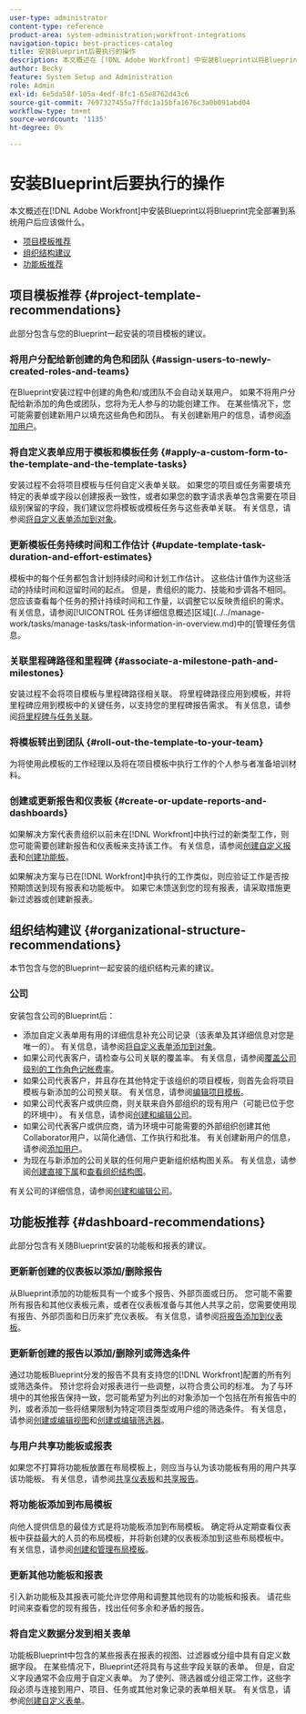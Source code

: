 ```yaml
---
user-type: administrator
content-type: reference
product-area: system-administration;workfront-integrations
navigation-topic: best-practices-catalog
title: 安装Blueprint后要执行的操作
description: 本文概述在 [!DNL Adobe Workfront] 中安装Blueprint以将Blueprint完全部署到系统用户后应该做什么。
author: Becky
feature: System Setup and Administration
role: Admin
exl-id: 6e5da58f-105a-4edf-8fc1-65e8762d43c6
source-git-commit: 7697327455a7ffdc1a15bfa1676c3a0b091abd04
workflow-type: tm+mt
source-wordcount: '1135'
ht-degree: 0%

---
```


# 安装Blueprint后要执行的操作

本文概述在[!DNL Adobe Workfront]中安装Blueprint以将Blueprint完全部署到系统用户后应该做什么。

* [项目模板推荐](#project-template-recommendations)
* [组织结构建议](#organizational-structure-recommendations)
* [功能板推荐](#dashboard-recommendations)

## 项目模板推荐 {#project-template-recommendations}

此部分包含与您的Blueprint一起安装的项目模板的建议。

### 将用户分配给新创建的角色和团队 {#assign-users-to-newly-created-roles-and-teams}

在Blueprint安装过程中创建的角色和/或团队不会自动关联用户。 如果不将用户分配给新添加的角色或团队，您将为无人参与的功能创建工作。 在某些情况下，您可能需要创建新用户以填充这些角色和团队。 有关创建新用户的信息，请参阅[添加用户](../../administration-and-setup/add-users/create-and-manage-users/add-users.md)。

### 将自定义表单应用于模板和模板任务 {#apply-a-custom-form-to-the-template-and-the-template-tasks}

安装过程不会将项目模板与任何自定义表单关联。 如果您的项目或任务需要填充特定的表单或字段以创建报表一致性，或者如果您的数字请求表单包含需要在项目级别保留的字段，我们建议您将模板或模板任务与这些表单关联。 有关信息，请参阅[将自定义表单添加到对象](../../workfront-basics/work-with-custom-forms/add-a-custom-form-to-an-object.md)。

### 更新模板任务持续时间和工作估计 {#update-template-task-duration-and-effort-estimates}

模板中的每个任务都包含计划持续时间和计划工作估计。 这些估计值作为这些活动的持续时间和逗留时间的起点。 但是，贵组织的能力、技能和步调各不相同。 您应该查看每个任务的预计持续时间和工作量，以调整它以反映贵组织的需求。 有关信息，请参阅[!UICONTROL 任务详细信息概述]区域](../../manage-work/tasks/manage-tasks/task-information-in-overview.md)中的[管理任务信息。

### 关联里程碑路径和里程碑 {#associate-a-milestone-path-and-milestones}

安装过程不会将项目模板与里程碑路径相关联。 将里程碑路径应用到模板，并将里程碑应用到模板中的关键任务，以支持您的里程碑报告需求。 有关信息，请参阅[将里程碑与任务关联](../../manage-work/tasks/manage-tasks/associate-milestones-with-tasks.md)。

### 将模板转出到团队 {#roll-out-the-template-to-your-team}

为将使用此模板的工作经理以及将在项目模板中执行工作的个人参与者准备培训材料。

### 创建或更新报告和仪表板 {#create-or-update-reports-and-dashboards}

如果解决方案代表贵组织以前未在[!DNL Workfront]中执行过的新类型工作，则您可能需要创建新报告和仪表板来支持该工作。 有关信息，请参阅[创建自定义报表](../../reports-and-dashboards/reports/creating-and-managing-reports/create-custom-report.md)和[创建功能板](../../reports-and-dashboards/dashboards/creating-and-managing-dashboards/create-dashboard.md)。

如果解决方案与已在[!DNL Workfront]中执行的工作类似，则应验证工作是否按预期馈送到现有报表和功能板中。 如果它未馈送到您的现有报表，请采取措施更新过滤器或创建新报表。

## 组织结构建议 {#organizational-structure-recommendations}

本节包含与您的Blueprint一起安装的组织结构元素的建议。

### 公司

安装包含公司的Blueprint后：

* 添加自定义表单用有用的详细信息补充公司记录（该表单及其详细信息对您是唯一的）。 有关信息，请参阅[将自定义表单添加到对象](../../workfront-basics/work-with-custom-forms/add-a-custom-form-to-an-object.md)。
* 如果公司代表客户，请检查与公司关联的覆盖率。 有关信息，请参阅[覆盖公司级别的工作角色记帐费率](../../administration-and-setup/set-up-workfront/organizational-setup/override-job-role-billing-rates-company-level.md)。
* 如果公司代表客户，并且存在其他特定于该组织的项目模板，则首先会将项目模板与新添加的公司预关联。 有关信息，请参阅[编辑项目模板](../../manage-work/projects/create-and-manage-templates/edit-templates.md)。
* 如果公司代表客户或供应商，则关联来自外部组织的现有用户（可能已位于您的环境中）。 有关信息，请参阅[创建和编辑公司](../../administration-and-setup/set-up-workfront/organizational-setup/create-and-edit-companies.md)。
* 如果公司代表客户或供应商，请为环境中可能需要的外部组织创建其他Collaborator用户，以简化通信、工作执行和批准。 有关创建新用户的信息，请参阅[添加用户](../../administration-and-setup/add-users/create-and-manage-users/add-users.md)。
* 为现在与新添加的公司关联的任何用户更新组织结构图关系。 有关信息，请参阅[创建直接下属](../../administration-and-setup/add-users/create-and-manage-users/create-direct-reports.md)和[查看组织结构图](../../people-teams-and-groups/work-directly-with-others/view-the-org-chart.md)。

有关公司的详细信息，请参阅[创建和编辑公司](../../administration-and-setup/set-up-workfront/organizational-setup/create-and-edit-companies.md)。

## 功能板推荐 {#dashboard-recommendations}

此部分包含有关随Blueprint安装的功能板和报表的建议。

### 更新新创建的仪表板以添加/删除报告

从Blueprint添加的功能板具有一个或多个报告、外部页面或日历。 您可能不需要所有报告和其他仪表板元素，或者在仪表板准备与其他人共享之前，您需要使用现有报告、外部页面和日历来扩充仪表板。 有关信息，请参阅[将报告添加到仪表板](/help/quicksilver/reports-and-dashboards/dashboards/creating-and-managing-dashboards/add-report-dashboard.md)。

### 更新新创建的报告以添加/删除列或筛选条件

通过功能板Blueprint分发的报告不具有支持您的[!DNL Workfront]配置的所有列或筛选条件。 预计您将会对报表进行一些调整，以符合贵公司的标准。 为了与环境中的其他报告保持一致，您可能希望为列出的对象添加一个包括在所有报告中的列，或者添加一些将结果限制为特定项目类型或用户组的筛选条件。 有关信息，请参阅[创建或编辑视图](/help/quicksilver/reports-and-dashboards/reports/reporting-elements/create-edit-views.md)和[创建或编辑筛选器](/help/quicksilver/reports-and-dashboards/reports/reporting-elements/create-filters.md)。

### 与用户共享功能板或报表

如果您不打算将功能板放置在布局模板上，则应当与认为该功能板有用的用户共享该功能板。 有关信息，请参阅[共享仪表板](/help/quicksilver/reports-and-dashboards/dashboards/creating-and-managing-dashboards/share-dashboard.md)和[共享报告](/help/quicksilver/reports-and-dashboards/reports/creating-and-managing-reports/share-report.md)。

### 将功能板添加到布局模板

向他人提供信息的最佳方式是将功能板添加到布局模板。 确定将从定期查看仪表板中获益最大的人员的布局模板，并将新创建的仪表板添加到这些布局模板中。 有关信息，请参阅[创建和管理布局模板](/help/quicksilver/administration-and-setup/customize-workfront/use-layout-templates/create-and-manage-layout-templates.md)。

### 更新其他功能板和报表

引入新功能板及其报表可能允许您停用和调整其他现有的功能板和报表。 请花些时间来查看您的现有报告，找出任何多余和矛盾的报告。

### 将自定义数据分发到相关表单

功能板Blueprint中包含的某些报表在报表的视图、过滤器或分组中具有自定义数据字段。 在某些情况下，Blueprint还将具有与这些字段关联的表单。 但是，自定义字段通常不会应用于自定义表单。 为了使列、筛选器或分组正常工作，这些字段必须与连接到用户、项目、任务或其他对象记录的表单相关联。 有关信息，请参阅[创建自定义表单](/help/quicksilver/administration-and-setup/customize-workfront/create-manage-custom-forms/form-designer/design-a-form/design-a-form.md)。
